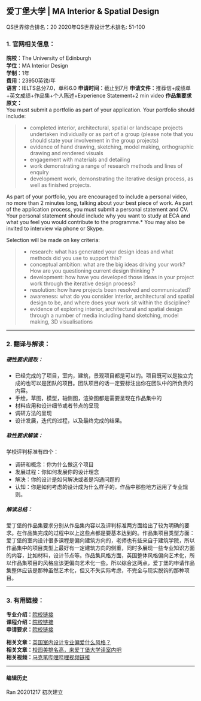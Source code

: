## 爱丁堡大学 | MA Interior & Spatial Design

QS世界综合排名：20
2020年QS世界设计艺术排名: 51-100  

### 1. 官网相关信息：

**院校**：The University of Edinburgh  
**学位**：MA Interior Design  
**学制**：1年  
**费用**：23950英镑/年  
**语言**：IELTS总分7.0，单科6.0
**申请时间**：截止到7月
**申请文件**：推荐信+成绩单+英文成绩+作品集+个人陈述+Experience Statement+2 min video
**作品集要求原文：**  
You must submit a portfolio as part of your application. Your portfolio should include:
> - completed interior, architectural, spatial or landscape projects undertaken individually or as part of a group (please note that you should state your involvement in the group projects)
> - evidence of hand drawing, sketching, model making, orthographic drawing and rendered visuals
> - engagement with materials and detailing
> - work demonstrating a range of research methods and lines of enquiry
> - development work, demonstrating the iterative design process, as well as finished projects.

As part of your portfolio, you are encouraged to include a personal video, no more than 2 minutes long, talking about your best piece of work.
As part of the application process, you must submit a personal statement and CV. Your personal statement should include why you want to study at ECA and what you feel you would contribute to the programme.* You may also be invited to interview via phone or Skype.

Selection will be made on key criteria:
> - research: what has generated your design ideas and what methods did you use to support this?
> - conceptual ambition: what are the big ideas driving your work? How are you questioning current design thinking ?
> - development: how have you developed those ideas in your project work through the iterative design process?
> - resolution: how have projects been resolved and communicated?
> - awareness: what do you consider interior, architectural and spatial design to be, and where does your work sit within the discipline?
> - evidence of exploring interior, architectural and spatial design through a number of media including hand sketching, model making, 3D visualisations


---


### 2. 翻译与解读：

##### 硬性要求提取：
- 已经完成的了项目，室内，建筑，景观项目都是可以的。项目既可以是独立完成的也可以是团队的项目。团队项目的话一定要标注出你在团队中的所负责的内容。
- 手绘，草图，模型，轴侧图，渲染图都是需要呈现在作品集中的
- 材料应用和设计细节或者节点的呈现
- 调研方法的呈现
- 设计发展，迭代的过程，以及最终完成的结果。


##### 软性要求解读：
学校评判标准有四个：

- 调研和概念：你为什么做这个项目
- 发展过程：你如何发展你的设计理念  
- 解决：你的设计是如何解决或者是沟通问题的  
- 认知：你是如何考虑的设计成为什么样子的，作品中那些地方运用了专业规则。

##### 解读总结：
爱丁堡的作品集要求分别从作品集内容以及评判标准两方面给出了较为明确的要求。在作品集完成的过程中以上这些点都是要基本达到的。作品集项目类型方面：爱丁堡的室内设计很多课程是偏向建筑方向的，老师也有些来自于建筑学院，所以作品集中的项目类型上最好有一定建筑方向的侧重，同时多展现一些专业知识方面的内容，比如材料，设计节点等。作品集风格方面，英国整体风格偏向艺术化，所以作品集项目的风格应该更偏向艺术化一些。所以综合这两点，爱丁堡的申请作品集整体应该是那种虽然艺术化，但又不失实际考虑，不完全与现实脱钩的那种项目。

---


### 3. 有用链接：

**专业介绍：**[院校链接](https://www.ed.ac.uk/studying/postgraduate/degrees/index.php?r=site/view&id=737/)  
**课程介绍：**[院校链接](http://www.drps.ed.ac.uk/17-18/dpt/ptmartinde1f.htm)  
**申请要求：**[院校链接](https://www.ed.ac.uk/studying/postgraduate/degrees/index.php?r=site/view&id=737)

**相关文章：**[英国室内设计专业偏爱什么风格？](http://www.makebi.net/32984.html)  
**相关文章：**[校园美排名高，来爱丁堡大学读室内吧](http://www.makebi.net/26708.html)      
**相关视频：**[马克笔哔哩哔哩视频链接](https://www.bilibili.com/video/av22923284)  



---


#### 编辑历史

Ran 20201217 初次建立
